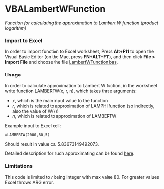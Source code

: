 # VBALambertWFunction
*Function for calculating the approximation to Lambert W function (product logarithm)*

### Import to Excel
In order to import function to Excel worksheet, Press **Alt+F11** to open the Visual Basic Editor (on the Mac, press **FN+ALT+F11**), and then click **File > Import File** and choose the file [LambertWFunction.bas](./LambertWFunction.bas).

### Usage
In order to calculate approximation to Lambert W fuction, in the worksheet write function LAMBERTW(x, r, n), which takes three arguments:
 - *x*, which is the main input value to the function
 - *r*, which is related to approximation of LAMPHI function (so indirectly, also the value of W(x))
 - *n*, which is related to approximation of LAMBERTW

Example input to Excel cell:
```
=LAMBERTW(2000,80,5)
```
Should result in value ca. 5.83673149492073.

Detailed description for such approximating can be found [here](https://mathoverflow.net/questions/57819/best-approximation-to-the-lambertwx-or-explambertwx).

### Limitations

This code is limited to *r* being integer with max value 80. For greater values Excel throws ARG error.
